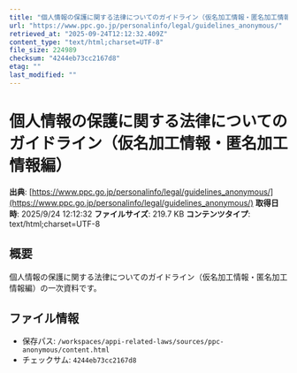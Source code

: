 ```yaml
---
title: "個人情報の保護に関する法律についてのガイドライン（仮名加工情報・匿名加工情報編）"
url: "https://www.ppc.go.jp/personalinfo/legal/guidelines_anonymous/"
retrieved_at: "2025-09-24T12:12:32.409Z"
content_type: "text/html;charset=UTF-8"
file_size: 224989
checksum: "4244eb73cc2167d8"
etag: ""
last_modified: ""
---
```


# 個人情報の保護に関する法律についてのガイドライン（仮名加工情報・匿名加工情報編）

**出典**: [https://www.ppc.go.jp/personalinfo/legal/guidelines_anonymous/](https://www.ppc.go.jp/personalinfo/legal/guidelines_anonymous/)
**取得日時**: 2025/9/24 12:12:32
**ファイルサイズ**: 219.7 KB
**コンテンツタイプ**: text/html;charset=UTF-8

## 概要
個人情報の保護に関する法律についてのガイドライン（仮名加工情報・匿名加工情報編）の一次資料です。

## ファイル情報
- 保存パス: `/workspaces/appi-related-laws/sources/ppc-anonymous/content.html`
- チェックサム: `4244eb73cc2167d8`
